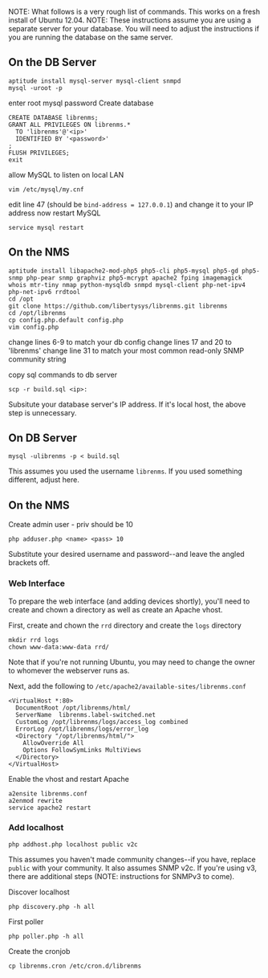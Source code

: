 NOTE: What follows is a very rough list of commands.  This works on a fresh install of Ubuntu 12.04.
NOTE: These instructions assume you are using a separate server for your database.  You will need to adjust the instructions if you are running the database on the same server.

## On the DB Server ##

    aptitude install mysql-server mysql-client snmpd
    mysql -uroot -p

enter root mysql password
Create database

    CREATE DATABASE librenms;
    GRANT ALL PRIVILEGES ON librenms.*
      TO 'librenms'@'<ip>'
      IDENTIFIED BY '<password>'
    ;
    FLUSH PRIVILEGES;
    exit

allow MySQL to listen on local LAN

    vim /etc/mysql/my.cnf

edit line 47 (should be `bind-address = 127.0.0.1`)
and change it to your IP address
now restart MySQL

    service mysql restart


## On the NMS ##

    aptitude install libapache2-mod-php5 php5-cli php5-mysql php5-gd php5-snmp php-pear snmp graphviz php5-mcrypt apache2 fping imagemagick whois mtr-tiny nmap python-mysqldb snmpd mysql-client php-net-ipv4 php-net-ipv6 rrdtool
    cd /opt
    git clone https://github.com/libertysys/librenms.git librenms
    cd /opt/librenms
    cp config.php.default config.php
    vim config.php

change lines 6-9 to match your db config
change lines 17 and 20 to 'librenms'
change line 31 to match your most common read-only SNMP community string

copy sql commands to db server

    scp -r build.sql <ip>:

Subsitute your database server's IP address.  If it's local host, the above step is unnecessary.

## On DB Server ##

    mysql -ulibrenms -p < build.sql

This assumes you used the username `librenms`.  If you used something different, adjust here.

## On the NMS ##

Create admin user - priv should be 10

    php adduser.php <name> <pass> 10

Substitute your desired username and password--and leave the angled brackets off.

### Web Interface ###

To prepare the web interface (and adding devices shortly), you'll need to create and chown a directory as well as create an Apache vhost.

First, create and chown the `rrd` directory and create the `logs` directory

    mkdir rrd logs
    chown www-data:www-data rrd/

Note that if you're not running Ubuntu, you may need to change the owner to whomever the webserver runs as.

Next, add the following to `/etc/apache2/available-sites/librenms.conf`

    <VirtualHost *:80>
      DocumentRoot /opt/librenms/html/
      ServerName  librenms.label-switched.net
      CustomLog /opt/librenms/logs/access_log combined
      ErrorLog /opt/librenms/logs/error_log
      <Directory "/opt/librenms/html/">
        AllowOverride All
        Options FollowSymLinks MultiViews
      </Directory>
    </VirtualHost>

Enable the vhost and restart Apache

    a2ensite librenms.conf
    a2enmod rewrite
    service apache2 restart

### Add localhost ###

    php addhost.php localhost public v2c

This assumes you haven't made community changes--if you have, replace `public` with your community.  It also assumes SNMP v2c.  If you're using v3, there are additional steps (NOTE: instructions for SNMPv3 to come).

Discover localhost

    php discovery.php -h all

First poller

    php poller.php -h all

Create the cronjob

    cp librenms.cron /etc/cron.d/librenms

